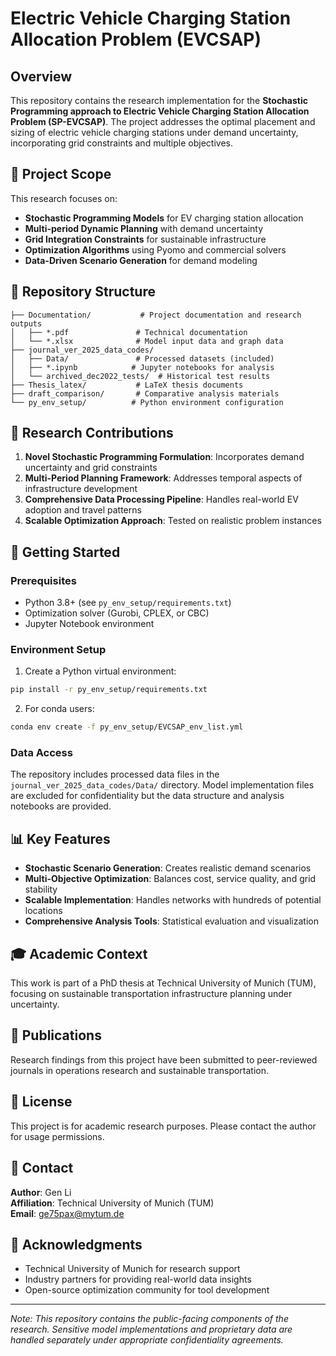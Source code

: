 # Electric Vehicle Charging Station Allocation Problem (EVCSAP)

## Overview

This repository contains the research implementation for the **Stochastic Programming approach to Electric Vehicle Charging Station Allocation Problem (SP-EVCSAP)**. The project addresses the optimal placement and sizing of electric vehicle charging stations under demand uncertainty, incorporating grid constraints and multiple objectives.

## 🎯 Project Scope

This research focuses on:
- **Stochastic Programming Models** for EV charging station allocation
- **Multi-period Dynamic Planning** with demand uncertainty
- **Grid Integration Constraints** for sustainable infrastructure
- **Optimization Algorithms** using Pyomo and commercial solvers
- **Data-Driven Scenario Generation** for demand modeling

## 📁 Repository Structure

```
├── Documentation/           # Project documentation and research outputs
│   ├── *.pdf               # Technical documentation
│   └── *.xlsx              # Model input data and graph data
├── journal_ver_2025_data_codes/
│   ├── Data/               # Processed datasets (included)
│   ├── *.ipynb            # Jupyter notebooks for analysis
│   └── archived_dec2022_tests/  # Historical test results
├── Thesis_latex/           # LaTeX thesis documents
├── draft_comparison/       # Comparative analysis materials
└── py_env_setup/          # Python environment configuration
```

## 🔬 Research Contributions

1. **Novel Stochastic Programming Formulation**: Incorporates demand uncertainty and grid constraints
2. **Multi-Period Planning Framework**: Addresses temporal aspects of infrastructure development
3. **Comprehensive Data Processing Pipeline**: Handles real-world EV adoption and travel patterns
4. **Scalable Optimization Approach**: Tested on realistic problem instances

## 🚀 Getting Started

### Prerequisites

- Python 3.8+ (see `py_env_setup/requirements.txt`)
- Optimization solver (Gurobi, CPLEX, or CBC)
- Jupyter Notebook environment

### Environment Setup

1. Create a Python virtual environment:
```bash
pip install -r py_env_setup/requirements.txt
```

2. For conda users:
```bash
conda env create -f py_env_setup/EVCSAP_env_list.yml
```

### Data Access

The repository includes processed data files in the `journal_ver_2025_data_codes/Data/` directory. 
Model implementation files are excluded for confidentiality but the data structure and analysis notebooks are provided.

## 📊 Key Features

- **Stochastic Scenario Generation**: Creates realistic demand scenarios
- **Multi-Objective Optimization**: Balances cost, service quality, and grid stability
- **Scalable Implementation**: Handles networks with hundreds of potential locations
- **Comprehensive Analysis Tools**: Statistical evaluation and visualization

## 🎓 Academic Context

This work is part of a PhD thesis at Technical University of Munich (TUM), focusing on sustainable transportation infrastructure planning under uncertainty.

## 📝 Publications

Research findings from this project have been submitted to peer-reviewed journals in operations research and sustainable transportation.

## 📄 License

This project is for academic research purposes. Please contact the author for usage permissions.

## 👥 Contact

**Author**: Gen Li  
**Affiliation**: Technical University of Munich (TUM)  
**Email**: ge75pax@mytum.de

## 🙏 Acknowledgments

- Technical University of Munich for research support
- Industry partners for providing real-world data insights
- Open-source optimization community for tool development

---

*Note: This repository contains the public-facing components of the research. Sensitive model implementations and proprietary data are handled separately under appropriate confidentiality agreements.*